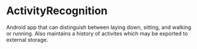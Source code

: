 # ActivityRecognition
Android app that can distinguish between laying down, sitting, and walking or running. Also maintains a history of activites which may be exported to external storage.

